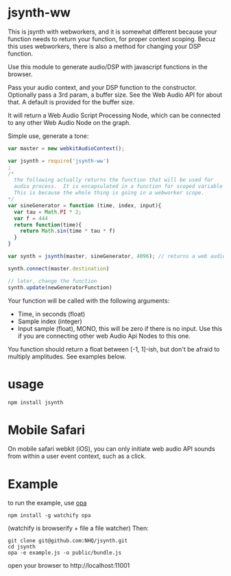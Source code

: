# jsynth-ww

This is jsynth with webworkers, and it is somewhat different because your function needs to return your function, for proper context scoping.  Becuz this uses webworkers, there is also a method for changing your DSP function.

Use this module to generate audio/DSP with javascript functions in the browser. 

Pass your audio context, and your DSP function to the constructor.  Optionally pass a 3rd param, a buffer size.  See the Web Audio API for about that.  A default is provided for the buffer size.

It will return a Web Audio Script Processing Node, which can be connected to any other Web Audio Node on the graph.

Simple use, generate a tone:
```js
var master = new webkitAudioContext();

var jsynth = require('jsynth-ww')
;
/* 
  the following actually returns the function that will be used for
  audio process.  It is encapsulated in a function for scoped variable definitions.
  This is because the whole thing is going in a webworker scope.
*/
var sineGenerator = function (time, index, input){
  var tau = Math.PI * 2;
  var f = 444
  return function(time){
    return Math.sin(time * tau * f)
  }
}

var synth = jsynth(master, sineGenerator, 4096); // returns a web audio node

synth.connect(master.destination)

// later, change the function
synth.update(newGeneratorFunction)


```

Your function will be called with the following arguments:

* Time, in seconds (float)
* Sample index (integer)
* Input sample (float), MONO, this will be zero if there is no input. Use this if you are connecting other web Audio Api Nodes to this one.

You function should return a float between [-1, 1]-ish, but don't be afraid to multiply amplitudes. See examples below.

# usage

```bash
npm install jsynth
```

# Mobile Safari
On mobile safari webkit (iOS), you can only initiate web audio API sounds from within a user event context, such as a click.

# Example

to run the example, use [opa](https://github.com/nhq/opa)
```
npm install -g watchify opa
```
(watchify is browserify + file a file watcher) 
Then:
```
git clone git@github.com:NHQ/jsynth.git
cd jsynth
opa -e example.js -o public/bundle.js 
```
open your browser to http://localhost:11001
